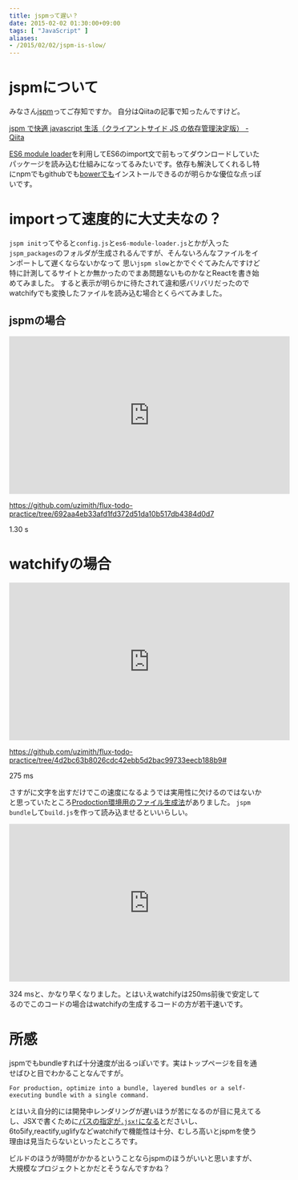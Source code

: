 ```yaml
---
title: jspmって遅い？
date: 2015-02-02 01:30:00+09:00
tags: [ "JavaScript" ]
aliases:
- /2015/02/02/jspm-is-slow/
---
```

# jspmについて
みなさん[jspm](http://jspm.io/)ってご存知ですか。
自分はQiitaの記事で知ったんですけど。

[jspm で快適 javascript 生活（クライアントサイド JS の依存管理決定版） - Qiita](http://qiita.com/hrsh7th@github/items/0a225c46ba17196b9a55)

[ES6 module loader](https://github.com/ModuleLoader/es6-module-loader)を利用してES6のimport文で前もってダウンロードしていたパッケージを読み込む仕組みになってるみたいです。依存も解決してくれるし特にnpmでもgithubでも[bowerでも](https://github.com/guybedford/jspm-bower)インストールできるのが明らかな優位な点っぽいです。

# importって速度的に大丈夫なの？
`jspm init`ってやると`config.js`と`es6-module-loader.js`とかが入った`jspm_packages`のフォルダが生成されるんですが、そんないろんなファイルをインポートして遅くならないかなって
思い`jspm slow`とかでぐぐてみたんですけど特に計測してるサイトとか無かったのでまあ問題ないものかなとReactを書き始めてみました。
すると表示が明らかに待たされて違和感バリバリだったのでwatchifyでも変換したファイルを読み込む場合とくらべてみました。

## jspmの場合
<div class="video">
    <iframe width="560" height="315" src="https://www.youtube.com/embed/XS4vxqguf1U?rel=0" frameborder="0" allowfullscreen></iframe>
</div>

https://github.com/uzimith/flux-todo-practice/tree/692aa4eb33afd1fd372d51da10b517db4384d0d7

1.30 s

# watchifyの場合

<div class="video">
    <iframe width="560" height="315" src="https://www.youtube.com/embed/pwv-8zQddBE?rel=0" frameborder="0" allowfullscreen></iframe>
</div>

https://github.com/uzimith/flux-todo-practice/tree/4d2bc63b8026cdc42ebb5d2bac99733eecb188b9#

275 ms

さすがに文字を出すだけでこの速度になるようでは実用性に欠けるのではないかと思っていたところ[Prodoction環境用のファイル生成法](https://github.com/jspm/jspm-cli/wiki/Production-Workflows)がありました。
`jspm bundle`して`build.js`を作って読み込ませるといいらしい。

<div class="video">
    <iframe width="560" height="315" src="https://www.youtube.com/embed/2fM2tmrqxjk?rel=0" frameborder="0" allowfullscreen></iframe>
</div>

324 msと、かなり早くなりました。とはいえwatchifyは250ms前後で安定してるのでこのコードの場合はwatchifyの生成するコードの方が若干速いです。

# 所感
jspmでもbundleすれば十分速度が出るっぽいです。実はトップページを目を通せばひと目でわかることなんですが。

    For production, optimize into a bundle, layered bundles or a self-executing bundle with a single command.

とはいえ自分的には開発中レンダリングが遅いほうが苦になるのが目に見えてるし、JSXで書くために[パスの指定が`.jsx!`になる](https://github.com/floatdrop/plugin-jsx)とださいし、
6to5ify,reactify,uglifyなどwatchifyで機能性は十分、むしろ高いとjspmを使う理由は見当たらないといったところです。

ビルドのほうが時間がかかるということならjspmのほうがいいと思いますが、大規模なプロジェクトとかだとそうなんですかね？

